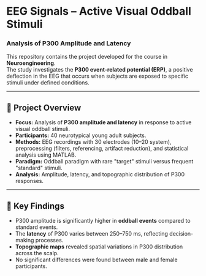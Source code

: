 # EEG Signals – Active Visual Oddball Stimuli  
### Analysis of P300 Amplitude and Latency  

This repository contains the project developed for the course in **Neuroengineering**.  
The study investigates the **P300 event-related potential (ERP)**, a positive deflection in the EEG that occurs when subjects are exposed to specific stimuli under defined conditions.  

---

## 📌 Project Overview
- **Focus:** Analysis of **P300 amplitude and latency** in response to active visual oddball stimuli.  
- **Participants:** 40 neurotypical young adult subjects.  
- **Methods:** EEG recordings with 30 electrodes (10–20 system), preprocessing (filters, referencing, artifact reduction), and statistical analysis using MATLAB.  
- **Paradigm:** Oddball paradigm with rare "target" stimuli versus frequent "standard" stimuli.  
- **Analysis:** Amplitude, latency, and topographic distribution of P300 responses.  

---

## 🔬 Key Findings
- P300 amplitude is significantly higher in **oddball events** compared to standard events.  
- The **latency** of P300 varies between 250–750 ms, reflecting decision-making processes.  
- **Topographic maps** revealed spatial variations in P300 distribution across the scalp.  
- No significant differences were found between male and female participants.  
